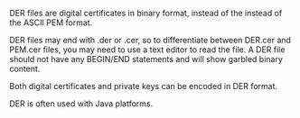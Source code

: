 DER files are digital certificates in binary format, instead of the instead of the ASCII PEM format. 

DER files may end with .der or .cer, so to differentiate between DER.cer and PEM.cer files, you may need to use a text editor to read the file.  A DER file should not have any BEGIN/END statements and will show garbled binary content. 

Both digital certificates and private keys can be encoded in DER format.

DER is often used with Java platforms.
